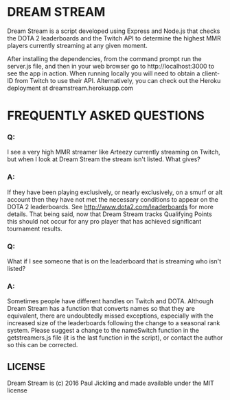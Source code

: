 # DREAM STREAM

Dream Stream is a script developed using Express and Node.js that checks the
DOTA 2 leaderboards and the Twitch API to determine the highest MMR players
currently streaming at any given moment.

After installing the dependencies, from the command prompt run the server.js
file, and then in your web browser go to http://localhost:3000 to see the app in
action. When running locally you will need to obtain a client-ID from Twitch to
use their API. Alternatively, you can check out the Heroku deployment at
dreamstream.herokuapp.com

# FREQUENTLY ASKED QUESTIONS

### Q:

I see a very high MMR streamer like Arteezy currently streaming on Twitch,
but when I look at Dream Stream the stream isn't listed. What gives?

### A:

If they have been playing exclusively, or nearly exclusively, on a smurf or alt
account then they have not met the necessary conditions to appear on the DOTA 2
leaderboards. See http://www.dota2.com/leaderboards for more details. That being
said, now that Dream Stream tracks Qualifying Points this should not occur for
any pro player that has achieved significant tournament results.

### Q:

What if I see someone that is on the leaderboard that is streaming who isn't
listed?

### A:

Sometimes people have different handles on Twitch and DOTA. Although
Dream Stream has a function that converts names so that they are equivalent,
there are undoubtedly missed exceptions, especially with the increased size of
the leaderboards following the change to a seasonal rank system. Please suggest
a change to the nameSwitch function in the getstreamers.js file (it is the last
function in the script), or contact the author so this can be corrected.

## LICENSE

Dream Stream is (c) 2016 Paul Jickling and made available under the MIT license
